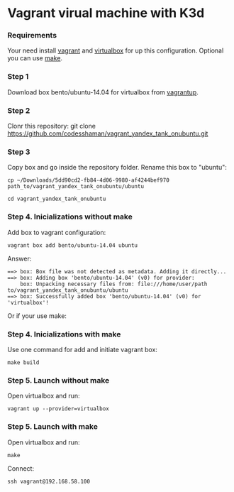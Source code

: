 # Vagrant virual machine with K3d

### Requirements

Your need install [vagrant](https://github.com/hashicorp/vagrant-installers/releases/tag/v2.3.4.dev%2Bmain "vagrant") and  [virtualbox](https://www.virtualbox.org/ "virtualbox") for up this configuration. Optional you can use [make](https://www.gnu.org/software/make/ "make").

### Step 1

Download box bento/ubuntu-14.04 for virtualbox from [vagrantup](https://app.vagrantup.com/bento/boxes/ubuntu-14.04 "vagrantup").

### Step 2

Clonr this repository: git clone https://github.com/codesshaman/vagrant_yandex_tank_onubuntu.git

### Step 3

Copy box and go inside the repository folder. Rename this box to "ubuntu":

``cp ~/Downloads/5dd90cd2-fb84-4d06-9980-af4244bef970 path_to/vagrant_yandex_tank_onubuntu/ubuntu``

``cd vagrant_yandex_tank_onubuntu``

### Step 4. Inicializations without make

Add box to vagrant configuration:

``vagrant box add bento/ubuntu-14.04 ubuntu``

Answer:

```
==> box: Box file was not detected as metadata. Adding it directly...
==> box: Adding box 'bento/ubuntu-14.04' (v0) for provider: 
    box: Unpacking necessary files from: file:///home/user/path to/vagrant_yandex_tank_onubuntu/ubuntu
==> box: Successfully added box 'bento/ubuntu-14.04' (v0) for 'virtualbox'!
```

Or if your use make:
### Step 4. Inicializations with make

Use one command for add and initiate vagrant box:

``make build``

### Step 5. Launch without make

Open virtualbox and run:

``vagrant up --provider=virtualbox``

### Step 5. Launch with make

Open virtualbox and run:

``make``

Connect:

``ssh vagrant@192.168.58.100``
